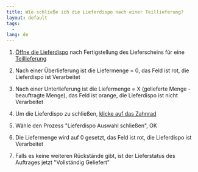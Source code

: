 ```yaml
---
title: Wie schließe ich die Lieferdispo nach einer Teillieferung?  
layout: default
tags:
  - 
lang: de
---
```


1. [Öffne die Lieferdispo](Wie_finde_und_öffne_ich_ein_Fenster) nach Fertigstellung des Lieferscheins für eine [Teillieferung](Wie_erstelle_ich_eine_Teillieferung_mit_der_Lieferdispo)

1. Nach einer Überlieferung ist die Liefermenge = 0, das Feld ist rot, die Lieferdispo ist Verarbeitet

1. Nach einer Unterlieferung ist die Liefermenge = X (gelieferte Menge - beauftragte Menge), das Feld ist orange, die Lieferdispo ist nicht Verarbeitet

1. Um die Lieferdispo zu schließen, [klicke auf das Zahnrad](Wie_starte_ich_Zahnrad_Prozesse)

1. Wähle den Prozess "Lieferdispo Auswahl schließen", OK

1. Die Liefermenge wird auf 0 gesetzt, das Feld ist rot, die Lieferdispo ist Verarbeitet

1. Falls es keine weiteren Rückstände gibt, ist der Lieferstatus des Auftrages jetzt "Vollständig Geliefert"



